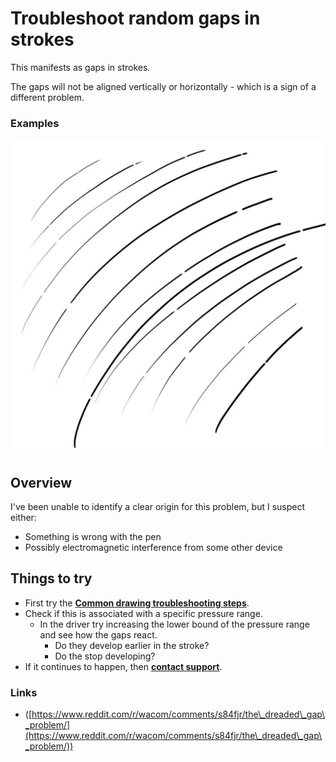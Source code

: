 # Troubleshoot random gaps in strokes

This manifests as gaps in strokes.

The gaps will not be aligned vertically or horizontally - which is a sign of a different problem.&#x20;

### Examples

![](<../.gitbook/assets/image (324).png>)



##

## Overview

I've been unable to identify a clear origin for this problem, but I suspect either:

* Something is wrong with the pen
* Possibly electromagnetic interference from some other device

## Things to try&#x20;

* First try the [**Common drawing troubleshooting steps**](common-drawing-troubleshooting-steps.md).&#x20;
* Check if this is associated with a specific pressure range.
  * In the driver try increasing the lower bound of the pressure range and see how the gaps react.
    * Do they develop earlier in the stroke?
    * Do the stop developing?
* If it continues to happen, then [**contact support**](../basics/contacting-support.md).

### Links

* ([https://www.reddit.com/r/wacom/comments/s84fjr/the\_dreaded\_gap\_problem/](https://www.reddit.com/r/wacom/comments/s84fjr/the\_dreaded\_gap\_problem/))

##





##

